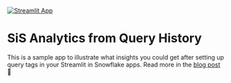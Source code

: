 [![Streamlit App](https://static.streamlit.io/badges/streamlit_badge_black_white.svg)](https://sis-analytics-from-query-history.streamlit.app)


# SiS Analytics from Query History

This is a sample app to illustrate what insights you could get after setting up query tags in your Streamlit in Snowflake apps. Read more in the [blog post](https://medium.com/snowflake/streamlit-in-snowflake-analytics-made-easy-using-query-tags-bcf728c86802) 🪼
